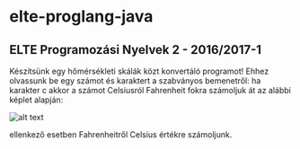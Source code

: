 # elte-proglang-java

## ELTE Programozási Nyelvek 2 - 2016/2017-1

Készítsünk egy hőmérsékleti skálák közt konvertáló programot! Ehhez olvassunk be egy számot és karaktert a szabványos bemenetről: ha karakter c akkor a számot Celsiusról Fahrenheit fokra számoljuk át az alábbi képlet alapján:

![alt text](http://i.imgur.com/n6g2z03.png)

ellenkező esetben Fahrenheitről Celsius értékre számoljunk.
